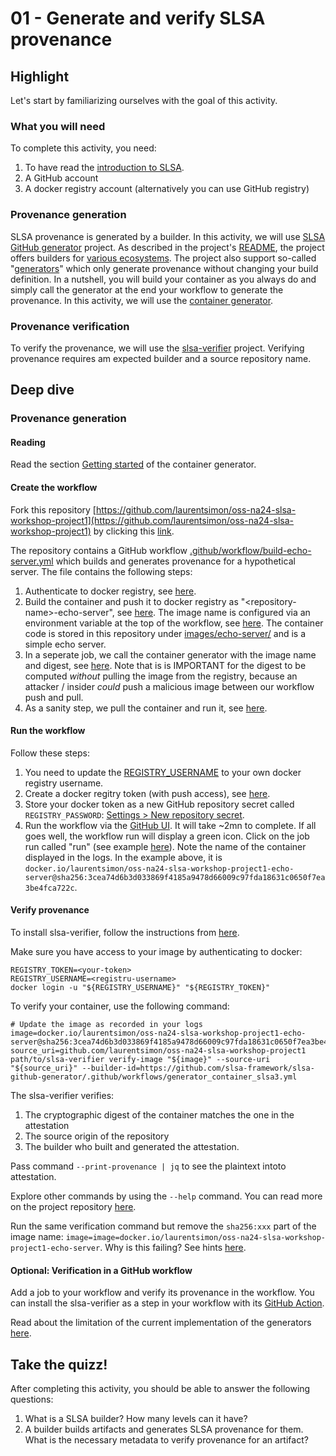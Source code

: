 # 01 - Generate and verify SLSA provenance

## Highlight

Let's start by familiarizing ourselves with the goal of this activity.

### What you will need

To complete this activity, you need:

1. To have read the [introduction to SLSA](https://docs.google.com/presentation/d/1w3AWWdXQ8ePoT50R6Ujs-Ji_aXGBa1HmxHBcQIGgH2Q).
1. A GitHub account
1. A docker registry account (alternatively you can use GitHub registry)

### Provenance generation

SLSA provenance is generated by a builder. In this activity, we will use [SLSA GitHub generator](https://github.com/slsa-framework/slsa-github-generator) project. As described in the project's [README](https://github.com/slsa-framework/slsa-github-generator?tab=readme-ov-file#generate-provenance), the project offers builders for [various ecosystems](https://github.com/slsa-framework/slsa-github-generator?tab=readme-ov-file#builders). The project also support so-called "[generators](https://github.com/slsa-framework/slsa-github-generator?tab=readme-ov-file#generators)" which only generate provenance without changing your build definition. In a nutshell, you will build your container as you always do and simply call the generator at the end your workflow to generate the provenance. In this activity, we will use the [container generator](https://github.com/slsa-framework/slsa-github-generator/blob/main/internal/builders/container/README.md).

### Provenance verification

To verify the provenance, we will use the [slsa-verifier](https://github.com/slsa-framework/slsa-verifier) project. Verifying provenance requires am expected builder and a source repository name.

## Deep dive

### Provenance generation

#### Reading
Read the section [Getting started](https://github.com/slsa-framework/slsa-github-generator/blob/main/internal/builders/container/README.md#getting-started) of the container generator. 

#### Create the workflow

Fork this repository [https://github.com/laurentsimon/oss-na24-slsa-workshop-project1](https://github.com/laurentsimon/oss-na24-slsa-workshop-project1) by clicking this [link](https://github.com/laurentsimon/oss-na24-slsa-workshop-project1/fork).

The repository contains a GitHub workflow [.github/workflow/build-echo-server.yml](https://github.com/laurentsimon/oss-na24-slsa-workshop-project1/blob/main/.github/workflows/build-echo-server.yml) which builds and generates provenance for a hypothetical server. The file contains the following steps:

1. Authenticate to docker registry, see [here](https://github.com/laurentsimon/oss-na24-slsa-workshop-project1/blob/main/.github/workflows/build-echo-server.yml#L33-L41).
1. Build the container and push it to docker registry as "\<repository-name\>-echo-server", see [here](https://github.com/laurentsimon/oss-na24-slsa-workshop-project1/blob/main/.github/workflows/build-echo-server.yml#L49-L56). The image name is configured via an environment variable at the top of the workflow, see [here](https://github.com/laurentsimon/oss-na24-slsa-workshop-project1/blob/main/.github/workflows/build-echo-server.yml#L14). The container code is stored in this repository under [images/echo-server/](https://github.com/laurentsimon/oss-na24-slsa-workshop-project1/blob/main/images/echo-server) and is a simple echo server.
1. In a seperate job, we call the container generator with the image name and digest, see [here](https://github.com/laurentsimon/oss-na24-slsa-workshop-project1/blob/main/.github/workflows/build-echo-server.yml#L64-L79). Note that is is IMPORTANT for the digest to be computed _without_ pulling the image from the registry, because an attacker / insider _could_ push a malicious image between our workflow push and pull.
1. As a sanity step, we pull the container and run it, see [here](https://github.com/laurentsimon/oss-na24-slsa-workshop-project1/blob/main/.github/workflows/build-echo-server.yml#L81-L102).

#### Run the workflow

Follow these steps:

1. You need to update the [REGISTRY_USERNAME](https://github.com/laurentsimon/oss-na24-slsa-workshop-project1/blob/main/.github/workflows/build-echo-server.yml#L15) to your own docker registry username.
1. Create a docker regitry token (with push access), see [here](https://docs.docker.com/security/for-developers/access-tokens/#create-an-access-token). 
2. Store your docker token as a new GitHub repository secret called `REGISTRY_PASSWORD`: [Settings > New repository secret](https://docs.github.com/en/actions/security-guides/using-secrets-in-github-actions#creating-secrets-for-a-repository).
2. Run the workflow via the [GitHub UI](https://docs.github.com/en/actions/using-workflows/manually-running-a-workflow#running-a-workflow). It will take ~2mn to complete. If all goes well, the workflow run will display a green icon. Click on the job run called "run" (see example [here](https://github.com/laurentsimon/oss-na24-slsa-workshop-project1/actions/runs/8329542362/job/22792213105)). Note the name of the container displayed in the logs. In the example above, it is `docker.io/laurentsimon/oss-na24-slsa-workshop-project1-echo-server@sha256:3cea74d6b3d033869f4185a9478d66009c97fda18631c0650f7ea3be4fca722c`.


#### Verify provenance

To install slsa-verifier, follow the instructions from [here](https://github.com/slsa-framework/slsa-verifier?tab=readme-ov-file#option-1-install-via-go).

Make sure you have access to your image by authenticating to docker:

```shell
REGISTRY_TOKEN=<your-token>
REGISTRY_USERNAME=<registru-username>
docker login -u "${REGISTRY_USERNAME}" "${REGISTRY_TOKEN}"
```

To verify your container, use the following command:

```shell
# Update the image as recorded in your logs
image=docker.io/laurentsimon/oss-na24-slsa-workshop-project1-echo-server@sha256:3cea74d6b3d033869f4185a9478d66009c97fda18631c0650f7ea3be4fca722c
source_uri=github.com/laurentsimon/oss-na24-slsa-workshop-project1
path/to/slsa-verifier verify-image "${image}" --source-uri "${source_uri}" --builder-id=https://github.com/slsa-framework/slsa-github-generator/.github/workflows/generator_container_slsa3.yml
```

The slsa-verifier verifies:

1. The cryptographic digest of the container matches the one in the attestation
2. The source origin of the repository
3. The builder who built and generated the attestation.

Pass command `--print-provenance | jq` to see the plaintext intoto attestation.

Explore other commands by using the `--help` command. You can read more on the project repository [here](https://github.com/slsa-framework/slsa-verifier).

Run the same verification command but remove the `sha256:xxx` part of the image name: `image=image=docker.io/laurentsimon/oss-na24-slsa-workshop-project1-echo-server`. Why is this failing? See hints [here](https://github.com/slsa-framework/slsa-verifier/tree/main?tab=readme-ov-file#toctou-attacks).

#### Optional: Verification in a GitHub  workflow

Add a job to your workflow and verify its provenance in the workflow. You can install the slsa-verifier as a step in your workflow with its [GitHub Action](https://github.com/slsa-framework/slsa-verifier/blob/main/actions/installer/README.md).

Read about the limitation of the current implementation of the generators [here](https://github.com/slsa-framework/slsa-github-generator/issues/1868).

## Take the quizz!

After completing this activity, you should be able to answer the following questions:

1. What is a SLSA builder? How many levels can it have?
2. A builder builds artifacts and generates SLSA provenance for them. What is the necessary metadata to verify provenance for an artifact?
